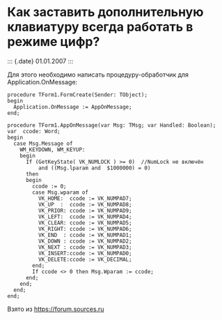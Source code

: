 Как заставить дополнительную клавиатуру всегда работать в режиме цифр?
======================================================================

::: {.date}
01.01.2007
:::

Для этого необходимо написать процедуру-обработчик для
Application.OnMessage:

    procedure TForm1.FormCreate(Sender: TObject);
    begin
      Application.OnMessage := AppOnMessage;
    end;
     
    procedure TForm1.AppOnMessage(var Msg: TMsg; var Handled: Boolean);
    var  ccode: Word;
    begin
      case Msg.Message of
        WM_KEYDOWN, WM_KEYUP:
        begin 
          If (GetKeyState( VK_NUMLOCK ) >= 0)  //NumLock не включён
              and ((Msg.lparam and  $1000000) = 0)
          then
          begin
            ccode := 0;
            case Msg.wparam of
              VK_HOME:  ccode := VK_NUMPAD7;
              VK_UP  :  ccode := VK_NUMPAD8;
              VK_PRIOR: ccode := VK_NUMPAD9;
              VK_LEFT:  ccode := VK_NUMPAD4;
              VK_CLEAR: ccode := VK_NUMPAD5;
              VK_RIGHT: ccode := VK_NUMPAD6;
              VK_END  : ccode := VK_NUMPAD1;
              VK_DOWN : ccode := VK_NUMPAD2;
              VK_NEXT : ccode := VK_NUMPAD3;
              VK_INSERT:ccode := VK_NUMPAD0;
              VK_DELETE:ccode := VK_DECIMAL;
            end;
            If ccode <> 0 then Msg.Wparam := ccode;
          end;
        end;
      end;
    end;

Взято из <https://forum.sources.ru>
